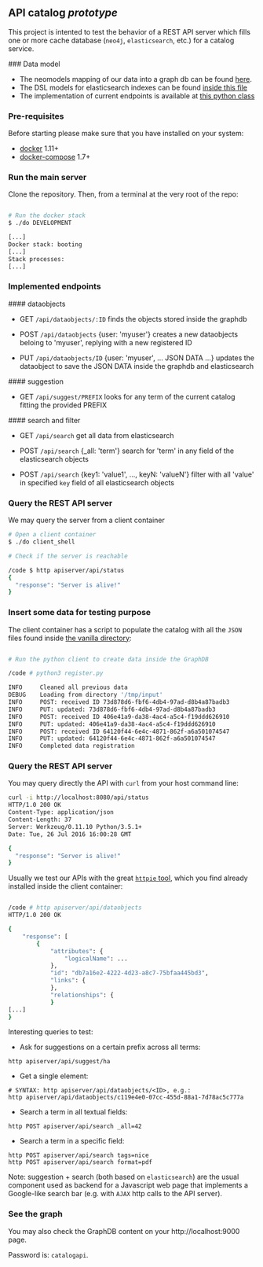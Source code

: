 
## API catalog *prototype*

This project is intented to test the behavior of a REST API server which fills one or more cache database (`neo4j`, `elasticsearch`, etc.) for a catalog service.


### Data model

* The neomodels mapping of our data into a graph db can be found [here](vanilla/models/neo4j.py).
* The DSL models for elasticsearch indexes can be found [inside this file](vanilla/models/elasticsearch.py)
* The implementation of current endpoints is available at [this python class](vanilla/apis/fedapp.py)


### Pre-requisites

Before starting please make sure that you have installed on your system:

* [docker](http://docs.docker.com/) 1.11+
* [docker-compose](https://docs.docker.com/compose/) 1.7+


### Run the main server

Clone the repository.
Then, from a terminal at the very root of the repo:

```bash

# Run the docker stack
$ ./do DEVELOPMENT

[...]
Docker stack: booting
[...]
Stack processes:
[...]
```

### Implemented endpoints

#### dataobjects

* GET `/api/dataobjects/:ID`
finds the objects stored inside the graphdb

* POST `/api/dataobjects` {user: 'myuser'}
creates a new dataobjects beloing to 'myuser', replying with a new registered ID

* PUT `/api/dataobjects/ID` {user: 'myuser', ... JSON DATA ...}
updates the dataobject to save the JSON DATA inside the graphdb and elasticsearch

#### suggestion

* GET `/api/suggest/PREFIX`
looks for any term of the current catalog fitting the provided PREFIX

#### search and filter

* GET `/api/search`
get all data from elasticsearch

* POST `/api/search` {_all: 'term'}
search for 'term' in any field of the elasticsearch objects

* POST `/api/search` {key1: 'value1', ..., keyN: 'valueN'}
filter with all 'value' in specified `key` field of all elasticsearch objects

### Query the REST API server

We may query the server from a client container

```bash
# Open a client container
$ ./do client_shell

# Check if the server is reachable

/code $ http apiserver/api/status
{
  "response": "Server is alive!"
}
```


### Insert some data for testing purpose

The client container has a script to populate the catalog
with all the `JSON` files found inside [the vanilla directory](vanilla/input):

```bash

# Run the python client to create data inside the GraphDB

/code # python3 register.py

INFO     Cleaned all previous data
DEBUG    Loading from directory '/tmp/input'
INFO     POST: received ID 73d878d6-fbf6-4db4-97ad-d8b4a87badb3
INFO     PUT: updated: 73d878d6-fbf6-4db4-97ad-d8b4a87badb3
INFO     POST: received ID 406e41a9-da38-4ac4-a5c4-f19ddd626910
INFO     PUT: updated: 406e41a9-da38-4ac4-a5c4-f19ddd626910
INFO     POST: received ID 64120f44-6e4c-4871-862f-a6a501074547
INFO     PUT: updated: 64120f44-6e4c-4871-862f-a6a501074547
INFO     Completed data registration
```


### Query the REST API server

You may query directly the API with `curl` from your host command line:
```bash
curl -i http://localhost:8080/api/status
HTTP/1.0 200 OK
Content-Type: application/json
Content-Length: 37
Server: Werkzeug/0.11.10 Python/3.5.1+
Date: Tue, 26 Jul 2016 16:00:28 GMT

{
  "response": "Server is alive!"
}
```

Usually we test our APIs with the great [`httpie` tool](http://httpie.org),
which you find already installed inside the client container:
```bash

/code # http apiserver/api/dataobjects
HTTP/1.0 200 OK

{
    "response": [
        {
            "attributes": {
                "logicalName": ...
            },
            "id": "db7a16e2-4222-4d23-a8c7-75bfaa445bd3",
            "links": {
            },
            "relationships": {
            }
[...]
}

```

Interesting queries to test:

* Ask for suggestions on a certain prefix across all terms:
```
http apiserver/api/suggest/ha
```

* Get a single element:
```
# SYNTAX: http apiserver/api/dataobjects/<ID>, e.g.:
http apiserver/api/dataobjects/c119e4e0-07cc-455d-88a1-7d78ac5c777a
```

* Search a term in all textual fields:
```
http POST apiserver/api/search _all=42
```

* Search a term in a specific field:
```
http POST apiserver/api/search tags=nice
http POST apiserver/api/search format=pdf
```

Note: suggestion + search (both based on `elasticsearch`) are the usual component used as backend for a Javascript web page that implements a Google-like search bar (e.g. with `AJAX` http calls to the API server).

### See the graph

You may also check the GraphDB content on your http://localhost:9000 page.

Password is: `catalogapi`.
